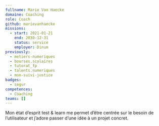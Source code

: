 ```yaml
---
fullname: Marie Van Haecke
domaine: Coaching
role: Coach
github: marievanhaecke
missions:
  - start: 2021-01-21
    end: 2030-12-31
    status: service
    employer: Dinum
previously:
  - metiers-numeriques
  - bourses.scolaires
  - tutorat_fp
  - talents.numeriques
  - mon-suivi-justice
badges:
  - segur
competences:
  - Coaching
teams: []
---
```

Mon état d’esprit test & learn me permet d’être centrée sur le besoin de l’utilisateur et j’adore passer d’une idée à un projet concret.